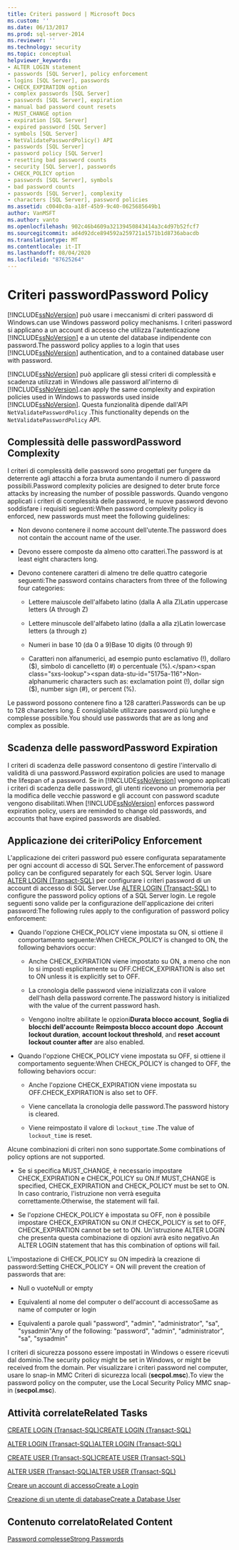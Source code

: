 ```yaml
---
title: Criteri password | Microsoft Docs
ms.custom: ''
ms.date: 06/13/2017
ms.prod: sql-server-2014
ms.reviewer: ''
ms.technology: security
ms.topic: conceptual
helpviewer_keywords:
- ALTER LOGIN statement
- passwords [SQL Server], policy enforcement
- logins [SQL Server], passwords
- CHECK_EXPIRATION option
- complex passwords [SQL Server]
- passwords [SQL Server], expiration
- manual bad password count resets
- MUST_CHANGE option
- expiration [SQL Server]
- expired password [SQL Server]
- symbols [SQL Server]
- NetValidatePasswordPolicy() API
- passwords [SQL Server]
- password policy [SQL Server]
- resetting bad password counts
- security [SQL Server], passwords
- CHECK_POLICY option
- passwords [SQL Server], symbols
- bad password counts
- passwords [SQL Server], complexity
- characters [SQL Server], password policies
ms.assetid: c0040c0a-a18f-45b9-9c40-0625685649b1
author: VanMSFT
ms.author: vanto
ms.openlocfilehash: 902c46b4609a32139450843414a3c4d97b52fcf7
ms.sourcegitcommit: ad4d92dce894592a259721a1571b1d8736abacdb
ms.translationtype: MT
ms.contentlocale: it-IT
ms.lasthandoff: 08/04/2020
ms.locfileid: "87625264"
---
```

# <a name="password-policy"></a><span data-ttu-id="5175a-102">Criteri password</span><span class="sxs-lookup"><span data-stu-id="5175a-102">Password Policy</span></span>
  [!INCLUDE[ssNoVersion](../../includes/ssnoversion-md.md)] <span data-ttu-id="5175a-103">può usare i meccanismi di criteri password di Windows.</span><span class="sxs-lookup"><span data-stu-id="5175a-103">can use Windows password policy mechanisms.</span></span> <span data-ttu-id="5175a-104">I criteri password si applicano a un account di accesso che utilizza l'autenticazione [!INCLUDE[ssNoVersion](../../includes/ssnoversion-md.md)] e a un utente del database indipendente con password.</span><span class="sxs-lookup"><span data-stu-id="5175a-104">The password policy applies to a login that uses [!INCLUDE[ssNoVersion](../../includes/ssnoversion-md.md)] authentication, and to a contained database user with password.</span></span>  
  
 [!INCLUDE[ssNoVersion](../../includes/ssnoversion-md.md)] <span data-ttu-id="5175a-105">può applicare gli stessi criteri di complessità e scadenza utilizzati in Windows alle password all'interno di [!INCLUDE[ssNoVersion](../../includes/ssnoversion-md.md)].</span><span class="sxs-lookup"><span data-stu-id="5175a-105">can apply the same complexity and expiration policies used in Windows to passwords used inside [!INCLUDE[ssNoVersion](../../includes/ssnoversion-md.md)].</span></span> <span data-ttu-id="5175a-106">Questa funzionalità dipende dall'API `NetValidatePasswordPolicy` .</span><span class="sxs-lookup"><span data-stu-id="5175a-106">This functionality depends on the `NetValidatePasswordPolicy` API.</span></span>  
  
## <a name="password-complexity"></a><span data-ttu-id="5175a-107">Complessità delle password</span><span class="sxs-lookup"><span data-stu-id="5175a-107">Password Complexity</span></span>  
 <span data-ttu-id="5175a-108">I criteri di complessità delle password sono progettati per fungere da deterrente agli attacchi a forza bruta aumentando il numero di password possibili.</span><span class="sxs-lookup"><span data-stu-id="5175a-108">Password complexity policies are designed to deter brute force attacks by increasing the number of possible passwords.</span></span> <span data-ttu-id="5175a-109">Quando vengono applicati i criteri di complessità delle password, le nuove password devono soddisfare i requisiti seguenti:</span><span class="sxs-lookup"><span data-stu-id="5175a-109">When password complexity policy is enforced, new passwords must meet the following guidelines:</span></span>  
  
-   <span data-ttu-id="5175a-110">Non devono contenere il nome account dell'utente.</span><span class="sxs-lookup"><span data-stu-id="5175a-110">The password does not contain the account name of the user.</span></span>  
  
-   <span data-ttu-id="5175a-111">Devono essere composte da almeno otto caratteri.</span><span class="sxs-lookup"><span data-stu-id="5175a-111">The password is at least eight characters long.</span></span>  
  
-   <span data-ttu-id="5175a-112">Devono contenere caratteri di almeno tre delle quattro categorie seguenti:</span><span class="sxs-lookup"><span data-stu-id="5175a-112">The password contains characters from three of the following four categories:</span></span>  
  
    -   <span data-ttu-id="5175a-113">Lettere maiuscole dell'alfabeto latino (dalla A alla Z)</span><span class="sxs-lookup"><span data-stu-id="5175a-113">Latin uppercase letters (A through Z)</span></span>  
  
    -   <span data-ttu-id="5175a-114">Lettere minuscole dell'alfabeto latino (dalla a alla z)</span><span class="sxs-lookup"><span data-stu-id="5175a-114">Latin lowercase letters (a through z)</span></span>  
  
    -   <span data-ttu-id="5175a-115">Numeri in base 10 (da 0 a 9)</span><span class="sxs-lookup"><span data-stu-id="5175a-115">Base 10 digits (0 through 9)</span></span>  
  
    -   <span data-ttu-id="5175a-116">Caratteri non alfanumerici, ad esempio punto esclamativo (!), dollaro ($), simbolo di cancelletto (#) o percentuale (%).</span><span class="sxs-lookup"><span data-stu-id="5175a-116">Non-alphanumeric characters such as: exclamation point (!), dollar sign ($), number sign (#), or percent (%).</span></span>  
  
 <span data-ttu-id="5175a-117">Le password possono contenere fino a 128 caratteri.</span><span class="sxs-lookup"><span data-stu-id="5175a-117">Passwords can be up to 128 characters long.</span></span> <span data-ttu-id="5175a-118">È consigliabile utilizzare password più lunghe e complesse possibile.</span><span class="sxs-lookup"><span data-stu-id="5175a-118">You should use passwords that are as long and complex as possible.</span></span>  
  
## <a name="password-expiration"></a><span data-ttu-id="5175a-119">Scadenza delle password</span><span class="sxs-lookup"><span data-stu-id="5175a-119">Password Expiration</span></span>  
 <span data-ttu-id="5175a-120">I criteri di scadenza delle password consentono di gestire l'intervallo di validità di una password.</span><span class="sxs-lookup"><span data-stu-id="5175a-120">Password expiration policies are used to manage the lifespan of a password.</span></span> <span data-ttu-id="5175a-121">Se in [!INCLUDE[ssNoVersion](../../includes/ssnoversion-md.md)] vengono applicati i criteri di scadenza delle password, gli utenti ricevono un promemoria per la modifica delle vecchie password e gli account con password scadute vengono disabilitati.</span><span class="sxs-lookup"><span data-stu-id="5175a-121">When [!INCLUDE[ssNoVersion](../../includes/ssnoversion-md.md)] enforces password expiration policy, users are reminded to change old passwords, and accounts that have expired passwords are disabled.</span></span>  
  
## <a name="policy-enforcement"></a><span data-ttu-id="5175a-122">Applicazione dei criteri</span><span class="sxs-lookup"><span data-stu-id="5175a-122">Policy Enforcement</span></span>  
 <span data-ttu-id="5175a-123">L'applicazione dei criteri password può essere configurata separatamente per ogni account di accesso di SQL Server.</span><span class="sxs-lookup"><span data-stu-id="5175a-123">The enforcement of password policy can be configured separately for each SQL Server login.</span></span> <span data-ttu-id="5175a-124">Usare [ALTER LOGIN &#40;Transact-SQL&#41;](/sql/t-sql/statements/alter-login-transact-sql) per configurare i criteri password di un account di accesso di SQL Server.</span><span class="sxs-lookup"><span data-stu-id="5175a-124">Use [ALTER LOGIN &#40;Transact-SQL&#41;](/sql/t-sql/statements/alter-login-transact-sql) to configure the password policy options of a SQL Server login.</span></span> <span data-ttu-id="5175a-125">Le regole seguenti sono valide per la configurazione dell'applicazione dei criteri password:</span><span class="sxs-lookup"><span data-stu-id="5175a-125">The following rules apply to the configuration of password policy enforcement:</span></span>  
  
-   <span data-ttu-id="5175a-126">Quando l'opzione CHECK_POLICY viene impostata su ON, si ottiene il comportamento seguente:</span><span class="sxs-lookup"><span data-stu-id="5175a-126">When CHECK_POLICY is changed to ON, the following behaviors occur:</span></span>  
  
    -   <span data-ttu-id="5175a-127">Anche CHECK_EXPIRATION viene impostato su ON, a meno che non lo si imposti esplicitamente su OFF.</span><span class="sxs-lookup"><span data-stu-id="5175a-127">CHECK_EXPIRATION is also set to ON unless it is explicitly set to OFF.</span></span>  
  
    -   <span data-ttu-id="5175a-128">La cronologia delle password viene inizializzata con il valore dell'hash della password corrente.</span><span class="sxs-lookup"><span data-stu-id="5175a-128">The password history is initialized with the value of the current password hash.</span></span>  
  
    -   <span data-ttu-id="5175a-129">Vengono inoltre abilitate le opzioni**Durata blocco account**, **Soglia di blocchi dell'account**e **Reimposta blocco account dopo** .</span><span class="sxs-lookup"><span data-stu-id="5175a-129">**Account lockout duration**, **account lockout threshold**, and **reset account lockout counter after** are also enabled.</span></span>  
  
-   <span data-ttu-id="5175a-130">Quando l'opzione CHECK_POLICY viene impostata su OFF, si ottiene il comportamento seguente:</span><span class="sxs-lookup"><span data-stu-id="5175a-130">When CHECK_POLICY is changed to OFF, the following behaviors occur:</span></span>  
  
    -   <span data-ttu-id="5175a-131">Anche l'opzione CHECK_EXPIRATION viene impostata su OFF.</span><span class="sxs-lookup"><span data-stu-id="5175a-131">CHECK_EXPIRATION is also set to OFF.</span></span>  
  
    -   <span data-ttu-id="5175a-132">Viene cancellata la cronologia delle password.</span><span class="sxs-lookup"><span data-stu-id="5175a-132">The password history is cleared.</span></span>  
  
    -   <span data-ttu-id="5175a-133">Viene reimpostato il valore di `lockout_time` .</span><span class="sxs-lookup"><span data-stu-id="5175a-133">The value of `lockout_time` is reset.</span></span>  
  
 <span data-ttu-id="5175a-134">Alcune combinazioni di criteri non sono supportate.</span><span class="sxs-lookup"><span data-stu-id="5175a-134">Some combinations of policy options are not supported.</span></span>  
  
-   <span data-ttu-id="5175a-135">Se si specifica MUST_CHANGE, è necessario impostare CHECK_EXPIRATION e CHECK_POLICY su ON.</span><span class="sxs-lookup"><span data-stu-id="5175a-135">If MUST_CHANGE is specified, CHECK_EXPIRATION and CHECK_POLICY must be set to ON.</span></span> <span data-ttu-id="5175a-136">In caso contrario, l'istruzione non verrà eseguita correttamente.</span><span class="sxs-lookup"><span data-stu-id="5175a-136">Otherwise, the statement will fail.</span></span>  
  
-   <span data-ttu-id="5175a-137">Se l'opzione CHECK_POLICY è impostata su OFF, non è possibile impostare CHECK_EXPIRATION su ON.</span><span class="sxs-lookup"><span data-stu-id="5175a-137">If CHECK_POLICY is set to OFF, CHECK_EXPIRATION cannot be set to ON.</span></span> <span data-ttu-id="5175a-138">Un'istruzione ALTER LOGIN che presenta questa combinazione di opzioni avrà esito negativo.</span><span class="sxs-lookup"><span data-stu-id="5175a-138">An ALTER LOGIN statement that has this combination of options will fail.</span></span>  
  
 <span data-ttu-id="5175a-139">L'impostazione di CHECK_POLICY su ON impedirà la creazione di password:</span><span class="sxs-lookup"><span data-stu-id="5175a-139">Setting CHECK_POLICY = ON will prevent the creation of passwords that are:</span></span>  
  
-   <span data-ttu-id="5175a-140">Null o vuote</span><span class="sxs-lookup"><span data-stu-id="5175a-140">Null or empty</span></span>  
  
-   <span data-ttu-id="5175a-141">Equivalenti al nome del computer o dell'account di accesso</span><span class="sxs-lookup"><span data-stu-id="5175a-141">Same as name of computer or login</span></span>  
  
-   <span data-ttu-id="5175a-142">Equivalenti a parole quali "password", "admin", "administrator", "sa", "sysadmin"</span><span class="sxs-lookup"><span data-stu-id="5175a-142">Any of the following: "password", "admin", "administrator", "sa", "sysadmin"</span></span>  
  
 <span data-ttu-id="5175a-143">I criteri di sicurezza possono essere impostati in Windows o essere ricevuti dal dominio.</span><span class="sxs-lookup"><span data-stu-id="5175a-143">The security policy might be set in Windows, or might be received from the domain.</span></span> <span data-ttu-id="5175a-144">Per visualizzare i criteri password nel computer, usare lo snap-in MMC Criteri di sicurezza locali (**secpol.msc**).</span><span class="sxs-lookup"><span data-stu-id="5175a-144">To view the password policy on the computer, use the Local Security Policy MMC snap-in (**secpol.msc**).</span></span>  
  
## <a name="related-tasks"></a><span data-ttu-id="5175a-145">Attività correlate</span><span class="sxs-lookup"><span data-stu-id="5175a-145">Related Tasks</span></span>  
 [<span data-ttu-id="5175a-146">CREATE LOGIN &#40;Transact-SQL&#41;</span><span class="sxs-lookup"><span data-stu-id="5175a-146">CREATE LOGIN &#40;Transact-SQL&#41;</span></span>](/sql/t-sql/statements/create-login-transact-sql)  
  
 [<span data-ttu-id="5175a-147">ALTER LOGIN &#40;Transact-SQL&#41;</span><span class="sxs-lookup"><span data-stu-id="5175a-147">ALTER LOGIN &#40;Transact-SQL&#41;</span></span>](/sql/t-sql/statements/alter-login-transact-sql)  
  
 [<span data-ttu-id="5175a-148">CREATE USER &#40;Transact-SQL&#41;</span><span class="sxs-lookup"><span data-stu-id="5175a-148">CREATE USER &#40;Transact-SQL&#41;</span></span>](/sql/t-sql/statements/create-user-transact-sql)  
  
 [<span data-ttu-id="5175a-149">ALTER USER &#40;Transact-SQL&#41;</span><span class="sxs-lookup"><span data-stu-id="5175a-149">ALTER USER &#40;Transact-SQL&#41;</span></span>](/sql/t-sql/statements/alter-user-transact-sql)  
  
 [<span data-ttu-id="5175a-150">Creare un account di accesso</span><span class="sxs-lookup"><span data-stu-id="5175a-150">Create a Login</span></span>](authentication-access/create-a-login.md)  
  
 [<span data-ttu-id="5175a-151">Creazione di un utente di database</span><span class="sxs-lookup"><span data-stu-id="5175a-151">Create a Database User</span></span>](authentication-access/create-a-database-user.md)  
  
## <a name="related-content"></a><span data-ttu-id="5175a-152">Contenuto correlato</span><span class="sxs-lookup"><span data-stu-id="5175a-152">Related Content</span></span>  
 [<span data-ttu-id="5175a-153">Password complesse</span><span class="sxs-lookup"><span data-stu-id="5175a-153">Strong Passwords</span></span>](strong-passwords.md)  
  
  
